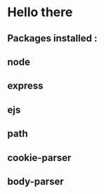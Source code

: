 Hello there
===========

Packages installed : 
--------------------
node
----
express
-------
ejs
---
path
----
cookie-parser
-------------
body-parser
-----------
